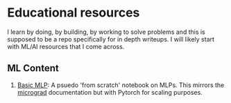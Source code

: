 # Educational resources

I learn by doing, by building, by working to solve problems and this is supposed to be a repo specifically for in depth writeups. I will likely start with ML/AI resources that I come across.

## ML Content
1) [Basic MLP](/mlp_explained_pytorch.ipynb): A psuedo 'from scratch' notebook on MLPs. This mirrors the [micrograd](/zero-to-hero-course/micrograd) documentation but with Pytorch for scaling purposes. 
